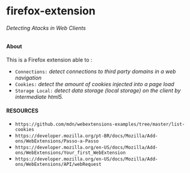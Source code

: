 # firefox-extension

###### Detecting Atacks in Web Clients

#### About
This is a Firefox extension able to :
* `Connections:` *detect connections to third party domains in a web navigation*
* `Cookies:` *detect the amount of cookies injected into a page load*
* `Storage Local:` *detect data storage (local storage) on the client by
intermediate html5.*


#### RESOURCES
* `https://github.com/mdn/webextensions-examples/tree/master/list-cookies`
* `https://developer.mozilla.org/pt-BR/docs/Mozilla/Add-ons/WebExtensions/Passo-a-Passo` 
* `https://developer.mozilla.org/en-US/docs/Mozilla/Add-ons/WebExtensions/Your_first_WebExtension` 
* `https://developer.mozilla.org/en-US/docs/Mozilla/Add-ons/WebExtensions/API/webRequest` 

